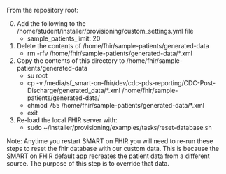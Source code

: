 From the repository root:

0. Add the following to the /home/student/installer/provisioning/custom_settings.yml file
   * sample_patients_limit: 20
1. Delete the contents of /home/fhir/sample-patients/generated-data
   * rm -rfv /home/fhir/sample-patients/generated-data/*.xml
2. Copy the contents of this directory to /home/fhir/sample-patients/generated-data
   * su root
   * cp -v /media/sf_smart-on-fhir/dev/cdc-pds-reporting/CDC-Post-Discharge/generated_data/*.xml /home/fhir/sample-patients/generated-data/
   * chmod 755 /home/fhir/sample-patients/generated-data/*.xml
   * exit
3. Re-load the local FHIR server with:
   * sudo ~/installer/provisioning/examples/tasks/reset-database.sh

Note: Anytime you restart SMART on FHIR you will need to re-run these steps to reset the fhir database with our custom data. This is because the SMART on FHIR default app recreates the patient data from a different source. The purpose of this step is to override that data.
